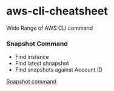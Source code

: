 # aws-cli-cheatsheet
Wide Range of AWS CLI command

###  Snapshot Command
- Find instance
- Find latest shnapshot
- Find snapshots against Account ID

[Snapshot command](https://github.com/Adiii717/aws-cli-cheatsheet/tree/master/snapshot "AWS cli snapshot filter")
